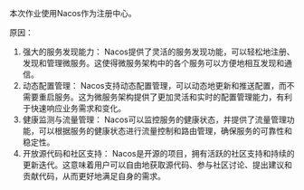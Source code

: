 本次作业使用Nacos作为注册中心。

原因：
1. 强大的服务发现能力： Nacos提供了灵活的服务发现功能，可以轻松地注册、发现和管理微服务。这使得微服务架构中的各个服务可以方便地相互发现和通信。
2. 动态配置管理： Nacos支持动态配置管理，可以动态地更新和推送配置，而不需要重启服务。这为微服务架构提供了更加灵活和实时的配置管理能力，有利于快速响应业务需求和变化。
3. 健康监测与流量管理： Nacos可以监控服务的健康状态，并提供了流量管理功能，可以根据服务的健康状态进行流量控制和路由管理，确保服务的可靠性和稳定性。
4. 开放源代码和社区支持： Nacos是开源的项目，拥有活跃的社区支持和持续的更新迭代。这意味着用户可以自由地获取源代码、参与社区讨论、提出建议和贡献代码，从而更好地满足自身的需求。